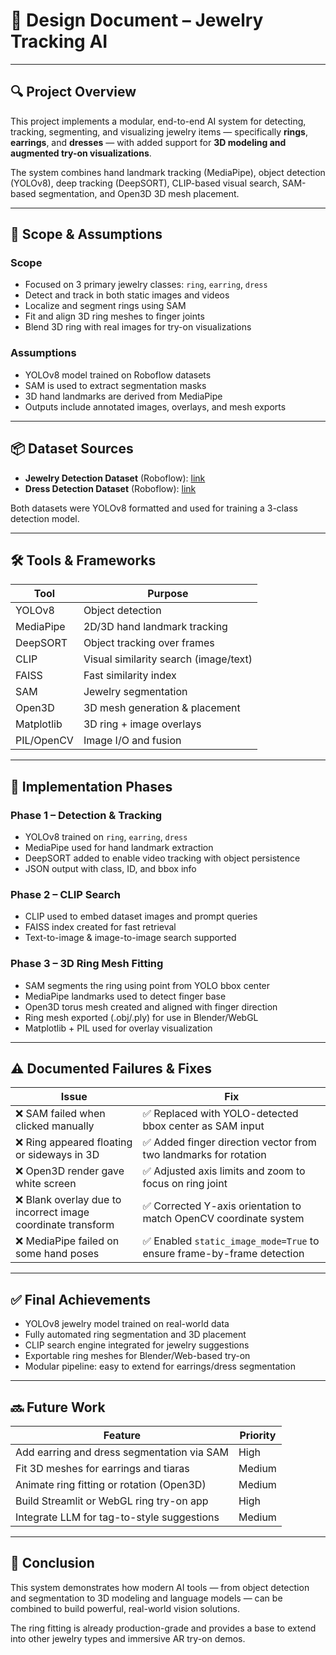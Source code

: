 # 📐 Design Document – Jewelry Tracking AI

---

## 🔍 Project Overview

This project implements a modular, end-to-end AI system for detecting, tracking, segmenting, and visualizing jewelry items — specifically **rings**, **earrings**, and **dresses** — with added support for **3D modeling and augmented try-on visualizations**.

The system combines hand landmark tracking (MediaPipe), object detection (YOLOv8), deep tracking (DeepSORT), CLIP-based visual search, SAM-based segmentation, and Open3D 3D mesh placement.

---

## 🎯 Scope & Assumptions

### Scope
- Focused on 3 primary jewelry classes: `ring`, `earring`, `dress`
- Detect and track in both static images and videos
- Localize and segment rings using SAM
- Fit and align 3D ring meshes to finger joints
- Blend 3D ring with real images for try-on visualizations

### Assumptions
- YOLOv8 model trained on Roboflow datasets
- SAM is used to extract segmentation masks
- 3D hand landmarks are derived from MediaPipe
- Outputs include annotated images, overlays, and mesh exports

---

## 📦 Dataset Sources

- **Jewelry Detection Dataset** (Roboflow): [link](https://universe.roboflow.com/mpstme-k5t7r/jewellery_detect/model/17)
- **Dress Detection Dataset** (Roboflow): [link](https://universe.roboflow.com/jian-james-astrero/dress-dataset/dataset/4/download)

Both datasets were YOLOv8 formatted and used for training a 3-class detection model.

---

## 🛠️ Tools & Frameworks

| Tool          | Purpose                                 |
|---------------|------------------------------------------|
| YOLOv8        | Object detection                         |
| MediaPipe     | 2D/3D hand landmark tracking             |
| DeepSORT      | Object tracking over frames              |
| CLIP          | Visual similarity search (image/text)    |
| FAISS         | Fast similarity index                    |
| SAM           | Jewelry segmentation                     |
| Open3D        | 3D mesh generation & placement           |
| Matplotlib    | 3D ring + image overlays                 |
| PIL/OpenCV    | Image I/O and fusion                     |

---

## 🚦 Implementation Phases

### Phase 1 – Detection & Tracking
- YOLOv8 trained on `ring`, `earring`, `dress`
- MediaPipe used for hand landmark extraction
- DeepSORT added to enable video tracking with object persistence
- JSON output with class, ID, and bbox info

### Phase 2 – CLIP Search
- CLIP used to embed dataset images and prompt queries
- FAISS index created for fast retrieval
- Text-to-image & image-to-image search supported

### Phase 3 – 3D Ring Mesh Fitting
- SAM segments the ring using point from YOLO bbox center
- MediaPipe landmarks used to detect finger base
- Open3D torus mesh created and aligned with finger direction
- Ring mesh exported (.obj/.ply) for use in Blender/WebGL
- Matplotlib + PIL used for overlay visualization

---

## ⚠️ Documented Failures & Fixes

| Issue                                                        | Fix                                                                 |
|--------------------------------------------------------------|----------------------------------------------------------------------|
| ❌ SAM failed when clicked manually                           | ✅ Replaced with YOLO-detected bbox center as SAM input              |
| ❌ Ring appeared floating or sideways in 3D                   | ✅ Added finger direction vector from two landmarks for rotation     |
| ❌ Open3D render gave white screen                            | ✅ Adjusted axis limits and zoom to focus on ring joint              |
| ❌ Blank overlay due to incorrect image coordinate transform  | ✅ Corrected Y-axis orientation to match OpenCV coordinate system     |
| ❌ MediaPipe failed on some hand poses                        | ✅ Enabled `static_image_mode=True` to ensure frame-by-frame detection |

---

## ✅ Final Achievements

- YOLOv8 jewelry model trained on real-world data
- Fully automated ring segmentation and 3D placement
- CLIP search engine integrated for jewelry suggestions
- Exportable ring meshes for Blender/Web-based try-on
- Modular pipeline: easy to extend for earrings/dress segmentation

---

## 🔜 Future Work

| Feature                                     | Priority |
|---------------------------------------------|----------|
| Add earring and dress segmentation via SAM | High     |
| Fit 3D meshes for earrings and tiaras      | Medium   |
| Animate ring fitting or rotation (Open3D)  | Medium   |
| Build Streamlit or WebGL ring try-on app   | High     |
| Integrate LLM for tag-to-style suggestions | Medium   |

---

## 📄 Conclusion

This system demonstrates how modern AI tools — from object detection and segmentation to 3D modeling and language models — can be combined to build powerful, real-world vision solutions.

The ring fitting is already production-grade and provides a base to extend into other jewelry types and immersive AR try-on demos.